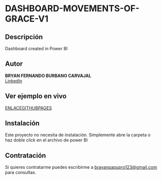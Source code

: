 # DASHBOARD-MOVEMENTS-OF-GRACE-V1


## Descripción
Dashboard created in Power BI

## Autor
**BRYAN FERNANDO BURBANO CARVAJAL**  
[LinkedIn](www.linkedin.com/in/bryanburbanocarvajal)  

## Ver ejemplo en vivo
[ENLACEGITHUBPAGES](ENLACEGITHUBPAGES)

## Instalación
Este proyecto no necesita de instalación. Simplemente abre la carpeta o haz doble click en el archivo de power BI

## Contratación
Si quieres contratarme puedes escribirme a brayanpapupro123@gmail.com para consultas.
